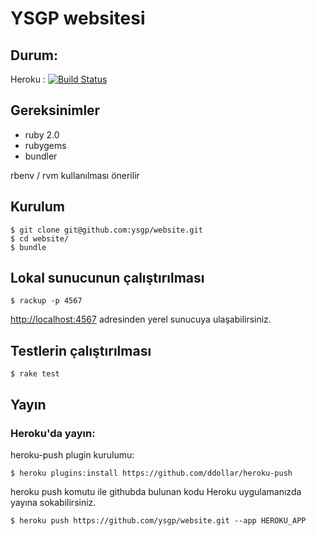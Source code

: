 YSGP websitesi
==============

## Durum:

Heroku : [![Build Status](https://snap-ci.com/Zk9sqfhIOYgptruJSit-4N0Z1qZW-311A3GlnEBooEQ/build_image)](https://snap-ci.com/projects/ysgp/website/build_history)

## Gereksinimler

* ruby 2.0
* rubygems
* bundler

rbenv / rvm kullanılması önerilir

## Kurulum

    $ git clone git@github.com:ysgp/website.git
    $ cd website/
    $ bundle

## Lokal sunucunun çalıştırılması

    $ rackup -p 4567

[http://localhost:4567](http://localhost:4567) adresinden yerel sunucuya
ulaşabilirsiniz.

## Testlerin çalıştırılması

    $ rake test

## Yayın

### Heroku'da yayın:

heroku-push plugin kurulumu:

    $ heroku plugins:install https://github.com/ddollar/heroku-push

heroku push komutu ile githubda bulunan kodu Heroku uygulamanızda yayına sokabilirsiniz.

    $ heroku push https://github.com/ysgp/website.git --app HEROKU_APP
